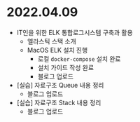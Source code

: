 # 2022.04.09

- IT인을 위한 ELK 통합로그시스템 구축과 활용
	- 엘라스틱 스택 소개
	- MacOS ELK 설치 진행
		- 로컬 `docker-compose` 설치 완료
		- 설치 가이드 작성 완료
		- 블로그 업로드
- [실습] 자료구조 Queue 내용 정리
	- 블로그 업로드
- [실습] 자료구조 Stack 내용 정리
	- 블로그 업로드
